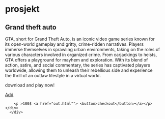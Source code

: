 # prosjekt

   <div class="row">
        <div class="maitext">
        <h2> <strong>Grand theft auto</strong> </h2><p>GTA, short for Grand Theft Auto, is an iconic video game series known for its open-world gameplay and gritty, crime-ridden narratives. Players immerse themselves in sprawling urban environments, taking on the roles of various characters involved in organized crime. From carjackings to heists, GTA offers a playground for mayhem and exploration. With its blend of action, satire, and social commentary, the series has captivated players worldwide, allowing them to unleash their rebellious side and experience the thrill of an outlaw lifestyle in a virtual world.</p>
      </p><p>download and play now!</p>
    </div>
      <div class="out">
      <p>  <a href="cart.html"> Add <i class="fas fas fa-shopping-bag"></i></a></p>
       
        <p >100$ <a href="out.html""> <button>checkout</button></a></p></div>
      </div>
